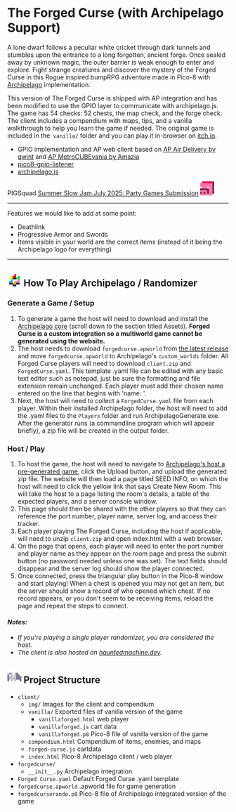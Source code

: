 # The Forged Curse (with Archipelago Support)

A lone dwarf follows a peculiar white cricket through dark tunnels and stumbles upon the entrance to a long forgotten, ancient forge. Once sealed away by unknown magic, the outer barrier is weak enough to enter and explore. Fight strange creatures and discover the mystery of the Forged Curse in this Rogue inspired bumpRPG adventure made in Pico-8 with [Archipelago](https://archipelago.gg/) implementation.

This version of The Forged Curse is shipped with AP integration and has been modified to use the GPIO layer to communicate with archipelago.js. The game has 54 checks: 52 chests, the map check, and the forge check. The client includes a compendium with maps, tips, and a vanilla walkthrough to help you learn the game if needed. The original game is included in the` vanilla/` folder and you can play it in-browser on [itch.io](https://chairodactyl.itch.io/the-forged-curse).

- GPIO implementation and AP web client based on [AP Air Delivery by qwint](https://github.com/qwint/ap-air-delivery) and [AP MetroCUBEvania by Amazia](https://github.com/ap-metrocubevania)
- [pico8-gpio-listener](https://github.com/benwiley4000/pico8-gpio-listener) 
- [archipelago.js](https://www.npmjs.com/package/archipelago.js) 

PIGSquad [Summer Slow Jam July 2025: Party Games Submission](https://itch.io/jam/ssjparty) ![Cubepig gif](client/img/cubepig.gif)  

---

Features we would like to add at some point:
- Deathlink
- Progressive Armor and Swords
- Items visible in your world are the correct items (instead of it being the Archipelago logo for everything)

---

## ![archipelago logo](client/img/ap-logo.png) How To Play Archipelago / Randomizer
### Generate a Game / Setup
1. To generate a game the host will need to download and install the [Archipelago core](https://github.com/ArchipelagoMW/Archipelago/releases/) (scroll down to the section titled Assets). **Forged Curse is a custom integration so a multiworld game cannot be generated using the website.**
2. The host needs to download `forgedcurse.apworld` from [the latest release](https://github.com/cheesepak/ap-forged-curse/releases) and move `forgedcurse.apworld` to Archipelago's `custom_worlds` folder. All Forged Curse players will need to download `client.zip` and `ForgedCurse.yaml`. This template .yaml file can be edited with any basic text editor such as notepad, just be sure the formatting and file extension remain unchanged. Each player must add their chosen name entered on the line that begins with 'name: '. 
3. Next, the host will need to collect a `ForgedCurse.yaml` file from each player. Within their installed Archipelago folder, the host will need to add the .yaml files to the `Players` folder and run ArchipelagoGenerate.exe. After the generator runs (a commandline program which will appear briefly), a zip file will be created in the output folder.

### Host / Play 
1. To host the game, the host will need to navigate to [Archipelago's host a pre-generated game](https://archipelago.gg/uploads), click the Upload button, and upload the generated zip file. The website will then load a page titled SEED INFO, on which the host will need to click the yellow link that says Create New Room. This will take the host to a page listing the room's details, a table of the expected players, and a server console window.
2. This page should then be shared with the other players so that they can reference the port number, player name, server log, and access their tracker.
3. Each player playing The Forged Curse, including the host if applicable, will need to unzip `client.zip` and open index.html with a web browser.
4. On the page that opens, each player will need to enter the port number and player name as they appear on the room page and press the submit button (no password needed unless one was set). The text fields should disappear and the server log should show the player connected.
5. Once connected, press the triangular play button in the Pico-8 window and start playing! When a chest is opened you may not get an item, but the server should show a record of who opened which chest. If no record appears, or you don't seem to be receiving items, reload the page and repeat the steps to connect.

#### *Notes:* 
- *If you're playing a single player randomizer, you are considered the host.*
- *The client is also hosted on [hauntedmachine.dev](https://hauntedmachine.dev/games/forged-curse/client/).*

## ![bat gif](client/img/bat.gif) Project Structure 
- `client/`
    - `img/` Images for the client and compendium
    - `vanilla/` Exported files of vanilla version of the game
        - `vanillaforged.html` web player
        - `vanillaforged.js` cart data
        - `vanillaforged.p8` Pico-8 file of vanilla version of the game
    - `compendium.html` Compendium of items, enemies, and maps
    - `forged-curse.js` cartdata
    - `index.html` Pico-8 Archipelago client / web player
- `forgedcurse/`
    - `__init__.py` Archipelago integration
- `Forged Curse.yaml` Default Forged Curse .yaml template 
- `forgedcurse.apworld` .apworld file for game generation
- `forgedcurserando.p8` Pico-8 file of Archipelago integrated version of the game
